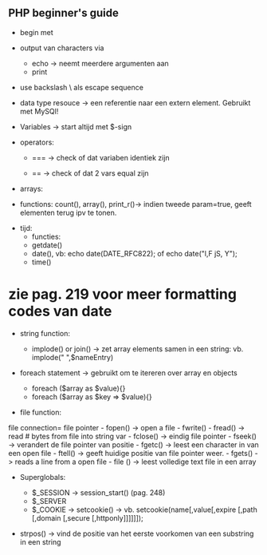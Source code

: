 ## PHP beginner's guide

* begin met <?php ?>

* output van characters via 
	- echo -> neemt meerdere argumenten aan
	- print

* use backslash \ als escape sequence

* data type resouce -> een referentie naar een extern element. Gebruikt met MySQl!

* Variables -> start altijd met $-sign

* operators: 
	
	- === -> check of dat variaben identiek zijn

	- == -> check of dat 2 vars equal zijn

* arrays:
 - functions: count(), array(), print_r()-> indien tweede param=true, geeft elementen terug ipv te tonen.

* tijd:
	- functies:
	- getdate()
	- date(), vb: echo date(DATE_RFC822); of echo date("l,F jS, Y");
	- time()

# zie pag. 219 voor meer formatting codes van date

* string function:

	- implode() or join() -> zet array elements samen in een string: vb. implode(" ",$nameEntry)

* foreach statement -> gebruikt om te itereren over array en objects
	- foreach ($array as $value){}
	- foreach ($array as $key => $value){}

* file function:

file connection= file pointer
	- fopen() -> open a file
	- fwrite()
	- fread() -> read # bytes from file into string var
	- fclose() -> eindig file pointer
	- fseek() -> verandert de file pointer van positie
	- fgetc() -> leest een character in van een open file
	- ftell() -> geeft huidige positie van file pointer weer.
	- fgets() -> reads a line from a open file
	- file () -> leest volledige text file in een array

* Superglobals:
	- $_SESSION -> session_start()  (pag. 248)
	- $_SERVER
	- $_COOKIE -> setcookie() -> vb. setcookie(name[,value[,expire [,path [,domain [,secure [,httponly]]]]]]);
	
* strpos() -> vind de positie van het eerste voorkomen van een substring in een string
 